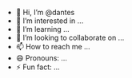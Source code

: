 - 👋 Hi, I’m @dantes
- 👀 I’m interested in ...
- 🌱 I’m learning ...
- 💞️ I’m looking to collaborate on ...
- 📫 How to reach me ...
- 😄 Pronouns: ...
- ⚡ Fun fact: ...

<!---

dantes91834/dantes91834 is a ✨ special ✨ repository because its `README.md` (this file) 
appears on your GitHub profile.
You can click the Preview link to take a look at your changes.

--->
